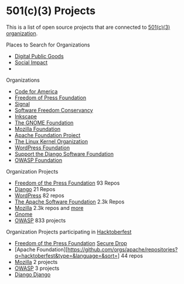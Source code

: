 # 501(c)(3) Projects

This is a list of open source projects that are connected to [501(c)(3) organization](https://en.wikipedia.org/wiki/501(c)(3)_organization). 

Places to Search for Organizations

- [Digital Public Goods](https://digitalpublicgoods.net/registry/)
- [Social Impact](https://github.com/collections/social-impact)
- 
Organizations

- [Code for America](https://www.codeforamerica.org/)
- [Freedom of Press Foundation](https://freedom.press/projects/)
- [Signal](https://signal.org/)
- [Software Freedom Conservancy](https://sfconservancy.org/)
- [Inkscape](https://inkscape.org/)
- [The GNOME Foundation](https://foundation.gnome.org/)
- [Mozilla Foundation](https://foundation.mozilla.org/en/who-we-are/)
- [Apache Foundation Project](https://www.apache.org/foundation/)
- [The Linux Kernel Organization](https://www.kernel.org/nonprofit.html)
- [WordPress Foundation](https://wordpressfoundation.org/)
- [Support the Django Software Foundation](https://www.djangoproject.com/foundation/donate/)
- [OWASP Foundation](https://owasp.org/donate/)


Organization Projects

- [Freedom of the Press Foundation](https://github.com/freedomofpress)  93 Repos
- [Django](https://github.com/django) 21 Repos
- [WordPress](https://github.com/orgs/WordPress/repositories) 82 repos
- [The Apache Software Foundation](https://github.com/apache) 2.3k Repos
- [Mozilla](https://github.com/mozilla) 2.3k repos and [more](https://wiki.mozilla.org/GitHub#other_github)
- [Gnome](https://gitlab.gnome.org/GNOME)
- [OWASP](https://github.com/OWASP) 833 projects

Organization Projects participating in [Hacktoberfest](https://hacktoberfest.digitalocean.com/)
	
- [Freedom of the Press Foundation](https://freedom.press/about/) [Secure Drop](https://github.com/freedomofpress/securedrop)
- [Apache Foundation][https://github.com/orgs/apache/repositories?q=hacktoberfest&type=&language=&sort=] 44 repos
- [Mozilla](https://github.com/orgs/mozilla/repositories?q=hacktoberfest&type=&language=&sort=) 2 projects 
- [OWASP](https://github.com/orgs/OWASP/repositories?q=hacktoberfest&type=&language=&sort=) 3 projects
- [Django Django](https://github.com/django/django)

